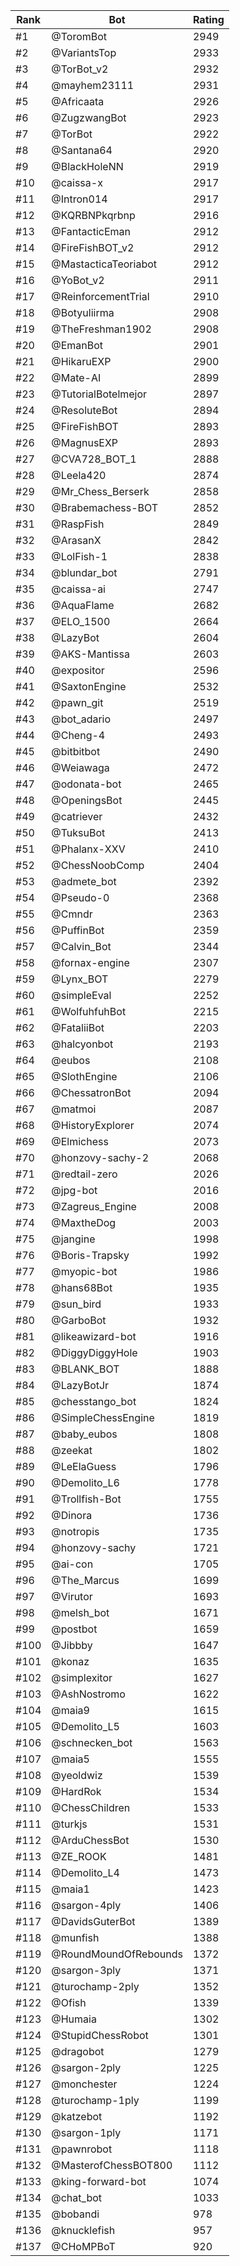 Rank|Bot|Rating
---|---|---
#1|@ToromBot|2949
#2|@VariantsTop|2933
#3|@TorBot_v2|2932
#4|@mayhem23111|2931
#5|@Africaata|2926
#6|@ZugzwangBot|2923
#7|@TorBot|2922
#8|@Santana64|2920
#9|@BlackHoleNN|2919
#10|@caissa-x|2917
#11|@Intron014|2917
#12|@KQRBNPkqrbnp|2916
#13|@FantacticEman|2912
#14|@FireFishBOT_v2|2912
#15|@MastacticaTeoriabot|2912
#16|@YoBot_v2|2911
#17|@ReinforcementTrial|2910
#18|@Botyuliirma|2908
#19|@TheFreshman1902|2908
#20|@EmanBot|2901
#21|@HikaruEXP|2900
#22|@Mate-AI|2899
#23|@TutorialBotelmejor|2897
#24|@ResoluteBot|2894
#25|@FireFishBOT|2893
#26|@MagnusEXP|2893
#27|@CVA728_BOT_1|2888
#28|@Leela420|2874
#29|@Mr_Chess_Berserk|2858
#30|@Brabemachess-BOT|2852
#31|@RaspFish|2849
#32|@ArasanX|2842
#33|@LolFish-1|2838
#34|@blundar_bot|2791
#35|@caissa-ai|2747
#36|@AquaFlame|2682
#37|@ELO_1500|2664
#38|@LazyBot|2604
#39|@AKS-Mantissa|2603
#40|@expositor|2596
#41|@SaxtonEngine|2532
#42|@pawn_git|2519
#43|@bot_adario|2497
#44|@Cheng-4|2493
#45|@bitbitbot|2490
#46|@Weiawaga|2472
#47|@odonata-bot|2465
#48|@OpeningsBot|2445
#49|@catriever|2432
#50|@TuksuBot|2413
#51|@Phalanx-XXV|2410
#52|@ChessNoobComp|2404
#53|@admete_bot|2392
#54|@Pseudo-0|2368
#55|@Cmndr|2363
#56|@PuffinBot|2359
#57|@Calvin_Bot|2344
#58|@fornax-engine|2307
#59|@Lynx_BOT|2279
#60|@simpleEval|2252
#61|@WolfuhfuhBot|2215
#62|@FataliiBot|2203
#63|@halcyonbot|2193
#64|@eubos|2108
#65|@SlothEngine|2106
#66|@ChessatronBot|2094
#67|@matmoi|2087
#68|@HistoryExplorer|2074
#69|@Elmichess|2073
#70|@honzovy-sachy-2|2068
#71|@redtail-zero|2026
#72|@jpg-bot|2016
#73|@Zagreus_Engine|2008
#74|@MaxtheDog|2003
#75|@jangine|1998
#76|@Boris-Trapsky|1992
#77|@myopic-bot|1986
#78|@hans68Bot|1935
#79|@sun_bird|1933
#80|@GarboBot|1932
#81|@likeawizard-bot|1916
#82|@DiggyDiggyHole|1903
#83|@BLANK_BOT|1888
#84|@LazyBotJr|1874
#85|@chesstango_bot|1824
#86|@SimpleChessEngine|1819
#87|@baby_eubos|1808
#88|@zeekat|1802
#89|@LeElaGuess|1796
#90|@Demolito_L6|1778
#91|@Trollfish-Bot|1755
#92|@Dinora|1736
#93|@notropis|1735
#94|@honzovy-sachy|1721
#95|@ai-con|1705
#96|@The_Marcus|1699
#97|@Virutor|1693
#98|@melsh_bot|1671
#99|@postbot|1659
#100|@Jibbby|1647
#101|@konaz|1635
#102|@simplexitor|1627
#103|@AshNostromo|1622
#104|@maia9|1615
#105|@Demolito_L5|1603
#106|@schnecken_bot|1563
#107|@maia5|1555
#108|@yeoldwiz|1539
#109|@HardRok|1534
#110|@ChessChildren|1533
#111|@turkjs|1531
#112|@ArduChessBot|1530
#113|@ZE_ROOK|1481
#114|@Demolito_L4|1473
#115|@maia1|1423
#116|@sargon-4ply|1406
#117|@DavidsGuterBot|1389
#118|@munfish|1388
#119|@RoundMoundOfRebounds|1372
#120|@sargon-3ply|1371
#121|@turochamp-2ply|1352
#122|@Ofish|1339
#123|@Humaia|1302
#124|@StupidChessRobot|1301
#125|@dragobot|1279
#126|@sargon-2ply|1225
#127|@monchester|1224
#128|@turochamp-1ply|1199
#129|@katzebot|1192
#130|@sargon-1ply|1171
#131|@pawnrobot|1118
#132|@MasterofChessBOT800|1112
#133|@king-forward-bot|1074
#134|@chat_bot|1033
#135|@bobandi|978
#136|@knucklefish|957
#137|@CHoMPBoT|920
